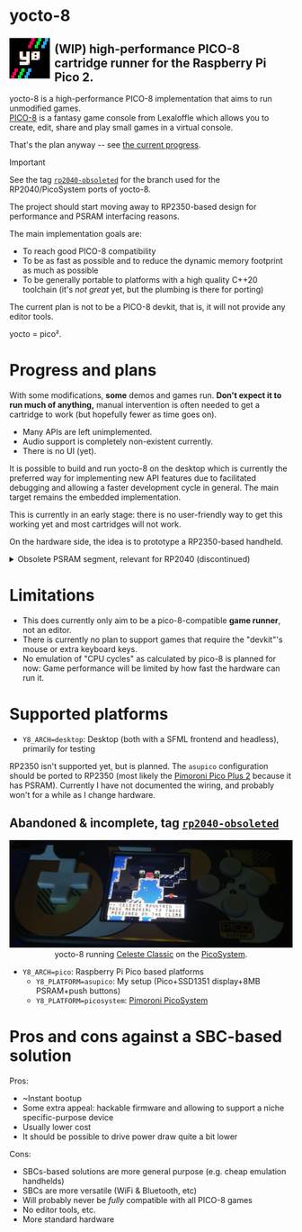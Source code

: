 # yocto-8

<img align="left" src="assets/logo-v2-readme.png">

## (WIP) high-performance PICO-8 cartridge runner for the Raspberry Pi Pico 2.

yocto-8 is a high-performance PICO-8 implementation that aims to run unmodified games.  
[PICO-8](https://www.lexaloffle.com/pico-8.php) is a fantasy game console from Lexaloffle which allows you to create, edit, share and play small games in a virtual console.

That's the plan anyway -- see [the current progress](#plans).

> [!IMPORTANT]
> See the tag [`rp2040-obsoleted`](https://github.com/yocto-8/yocto-8/tree/rp2040-obsoleted) for the branch used for the RP2040/PicoSystem ports of yocto-8.
>
> The project should start moving away to RP2350-based design for performance and PSRAM interfacing reasons.

The main implementation goals are:
- To reach good PICO-8 compatibility
- To be as fast as possible and to reduce the dynamic memory footprint as much as possible
- To be generally portable to platforms with a high quality C++20 toolchain (it's _not great_ yet, but the plumbing is there for porting)

The current plan is not to be a PICO-8 devkit, that is, it will not provide any editor tools.

yocto = pico².

<h1 id="plans">Progress and plans</h1>

With some modifications, **some** demos and games run. **Don't expect it to run much of anything,** manual intervention is often needed to get a cartridge to work (but hopefully fewer as time goes on).

- Many APIs are left unimplemented.
- Audio support is completely non-existent currently.
- There is no UI (yet).

It is possible to build and run yocto-8 on the desktop which is currently the preferred way for implementing new API features due to facilitated debugging and allowing a faster development cycle in general. The main target remains the embedded implementation.

This is currently in an early stage: there is no user-friendly way to get this working yet and most cartridges will not work.

On the hardware side, the idea is to prototype a RP2350-based handheld.

<details>

<summary>Obsolete PSRAM segment, relevant for RP2040 (discontinued)</summary>

A significant problem is the reliance on [a hack](doc/extmem.md) that enables mapping of SPI RAM.  
At the moment, this hack is very slow and may compromise the usage of the RP2040 for a real handheld project. Many games and demos rely on using way more memory than the RP2040 SRAM could provide no matter how many optimizations are done.  
There is a lot of room for optimization for the RAM hack routine. It is currently not known what real world performance can be theoretically reached.

There are (uncertain) plans to design a real handheld. The main two contenders are the RP2040 and the ESP32-S3 (which supports QSPI RAM), but there are drawbacks to both of these.

</details>

# Limitations

- This does currently only aim to be a pico-8-compatible **game runner**, not an editor.
- There is currently no plan to support games that require the "devkit"'s mouse or extra keyboard keys.
- No emulation of "CPU cycles" as calculated by pico-8 is planned for now: Game performance will be limited by how fast the hardware can run it.

# Supported platforms

- `Y8_ARCH=desktop`: Desktop (both with a SFML frontend and headless), primarily for testing

RP2350 isn't supported yet, but is planned. The `asupico` configuration should be ported to RP2350 (most likely the [Pimoroni Pico Plus 2](https://shop.pimoroni.com/products/pimoroni-pico-plus-2?variant=42092668289107) because it has PSRAM). Currently I have not documented the wiring, and probably won't for a while as I change hardware.

## Abandoned & incomplete, tag [`rp2040-obsoleted`](https://github.com/yocto-8/yocto-8/tree/rp2040-obsoleted)

<div align="center">

![](assets/picosystem.png)  
yocto-8 running [Celeste Classic](https://mattmakesgames.itch.io/celesteclassic) on the [PicoSystem](https://shop.pimoroni.com/products/picosystem).

</div>

- `Y8_ARCH=pico`: Raspberry Pi Pico based platforms
    - `Y8_PLATFORM=asupico`: My setup (Pico+SSD1351 display+8MB PSRAM+push buttons)
    - `Y8_PLATFORM=picosystem`: [Pimoroni PicoSystem](https://shop.pimoroni.com/products/picosystem)

# Pros and cons against a SBC-based solution

Pros:
- ~Instant bootup
- Some extra appeal: hackable firmware and allowing to support a niche specific-purpose device
- Usually lower cost
- It should be possible to drive power draw quite a bit lower

Cons:
- SBCs-based solutions are more general purpose (e.g. cheap emulation handhelds)
- SBCs are more versatile (WiFi & Bluetooth, etc)
- Will probably never be *fully* compatible with all PICO-8 games
- No editor tools, etc.
- More standard hardware